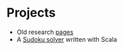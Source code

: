 # Projects

* Old research [pages](research/research.html)
* A [Sudoku solver](scala-sudoku/index-dev.html) written with Scala